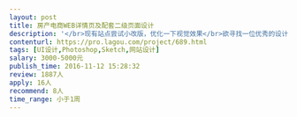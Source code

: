 ```yaml
---                
layout: post       
title: 房产电商WEB详情页及配套二级页面设计           
description: '</br>现有站点尝试小改版，优化一下视觉效果</br>欲寻找一位优秀的设计师，协助我们完成此次工作。</br>要求：</br>1、有个网页设计经验，有电商类网站设计案例的为佳；</br>2、能提供清晰的尺寸标注；</br>3、基于已有站点的色彩和风格进行设计；</br>4、沟通理解能力强，能与我方很好的就业务现实进行沟通，期待有合理化建议。</br>'     
contenturl: https://pro.lagou.com/project/689.html      
tags: [UI设计,Photoshop,Sketch,网站设计]            
salary: 3000-5000元          
publish_time: 2016-11-12 15:28:32         
review: 1887人                   
apply: 16人                   
recommend: 8人                   
time_range: 小于1周              
---                 
```

